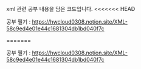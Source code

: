 xml 관련 공부 내용을 담은 코드입니다.
<<<<<<< HEAD

공부 필기 :
https://hwcloud0308.notion.site/XML-58c9ed4e01e44c1681304db1bd040f7c

=======
 
공부 필기 :
https://hwcloud0308.notion.site/XML-58c9ed4e01e44c1681304db1bd040f7c
